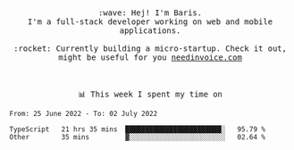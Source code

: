 <p align="center">
  <br><br>
  <samp>
    :wave: Hej! I'm Baris.
    <br>I'm a full-stack developer working on web and mobile applications.
       <br><br>:rocket: Currently building a micro-startup. Check it out, might be useful for you <a href="https://needinvoice.com/" target="_blank">needinvoice.com</a>

  </samp>
 <br><br><br>
</p>
<p align=center><samp>📊  This week I spent my time on</samp></p>


<!--START_SECTION:waka-->

```text
From: 25 June 2022 - To: 02 July 2022

TypeScript   21 hrs 35 mins  ████████████████████████░   95.79 %
Other        35 mins         ▓░░░░░░░░░░░░░░░░░░░░░░░░   02.64 %
```

<!--END_SECTION:waka-->


